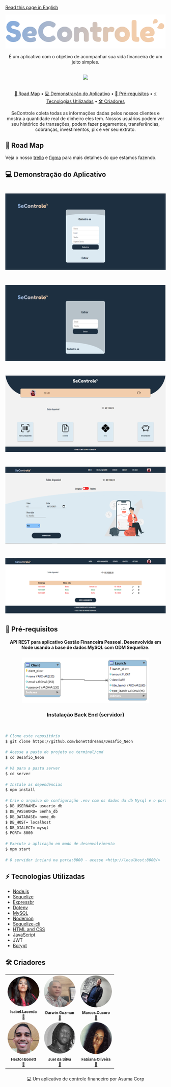 [Read this page in English](https://github.com/bonettdreans/Desafio_Neon/blob/main/README.md)<br>

<div align='center'>
  <img src="https://github.com/bonettdreans/Desafio_Neon/blob/main/front-end/assets/img/logo.svg"/>
</div>

<p align='center'>É um aplicativo com o objetivo de acompanhar sua vida financeira de um jeito simples. </p>


<div align='center'><br>
  <a href='https://github.com/bonettdreans/Desafio_Neon/blob/main/license'><img src='https://img.shields.io/badge/license-MIT-green'></img></a>
</div><br>


<p align='center'>
  <a href='#roadMap'>💫 Road Map</a> • 
  <a href='#appDemo'>💻 Demonstração do Aplicativo</a> • 
  <a href='#req'>🌚 Pré-requisitos</a> • 
  <a href='#techStack'>⚡️ Tecnologias Utilizadas</a> • 
  <a href='#creators'>🛠 Criadores</a> 
</p>

<p align='center'>SeControle coleta todas as informações dadas pelos nossos clientes e mostra a quantidade real de dinheiro eles tem.
Nossos usuários podem ver seu histórico de transações, podem fazer pagamentos, transferências, cobranças, investimentos, pix e ver seu extrato. </p>

<h2 title='#roadMap'>💫 Road Map</h2>
<p>Veja o nosso <a href='https://trello.com/invite/b/wQFMxIHm/9da9a90582b4cbd8fea63bc22165a3fa/kanban-template'>trello</a> 
e <a href='https://www.figma.com/file/3wh0x05etlZMCUfcJMRjwR/Desafio---TT-team-library?node-id=487%3A300'>figma</a> para mais detalhes do que estamos fazendo.</p>


<h2 title='#appDemo'>💻 Demonstração do Aplicativo</h2>

<h1 align="center">
  <img title="#register" src="https://github.com/bonettdreans/Desafio_Neon/blob/main/front-end/assets/screenshots/register.png" />
</h1>
<h1 align="center">
  <img title="#register" src="https://github.com/bonettdreans/Desafio_Neon/blob/main/front-end/assets/screenshots/login.png" />
</h1>
<h1 align="center">
  <img title="#register" src="https://github.com/bonettdreans/Desafio_Neon/blob/main/front-end/assets/screenshots/home.png" />
</h1>
<h1 align="center">
  <img title="#register" src="https://github.com/bonettdreans/Desafio_Neon/blob/main/front-end/assets/screenshots/launch.png" />
</h1>
<h1 align="center">
  <img title="#register" src="https://github.com/bonettdreans/Desafio_Neon/blob/main/front-end/assets/screenshots/extract.png" />
</h1>

<h2 title='req'>🌚 Pré-requisitos</h2>

<div align='center'>
  <h4>API REST para aplicativo Gestão Financeira Pessoal.
    Desenvolvida em Node usando a base de dados MySQL com ODM Sequelize.</h4>
</div>
<h3 align="center">
  <img title="#register" src="https://github.com/bonettdreans/Desafio_Neon/blob/main/front-end/assets/screenshots/Database_Structure_of_the_Application_Asuma_Corp..png" />
</h3>
<div>
  <div align='center'>
    <h3>Instalação Back End (servidor)</h3><br>
 </div>
  
  ```bash
# Clone este repositório
$ git clone https://github.com/bonettdreans/Desafio_Neon

# Acesse a pasta do projeto no terminal/cmd
$ cd Desafio_Neon

# Vá para a pasta server
$ cd server

# Instale as dependências
$ npm install

# Crie o arquivo de configuração .env com os dados da db Mysql e o port do Server Express
$ DB_USERNAME= usuario_db
$ DB_PASSWORD= Senha_db
$ DB_DATABASE= nome_db
$ DB_HOST= localhost
$ DB_DIALECT= mysql
$ PORT= 8000

# Execute a aplicação em modo de desenvolvimento
$ npm start

# O servidor inciará na porta:8000 - acesse <http://localhost:8000/>
```
</div>

<h2 alt='#techStack'>⚡️ Tecnologias Utilizadas</h2>
<ul>
  <li><a href='https://nodejs.org/'>Node.js</a></li>
  <li><a href='https://sequelize.org/master/'>Sequelize</a></li>
  <li><a href='https://expressjs.com/pt-br/'>Expressbr</a></li>
  <li><a href='https://www.npmjs.com/package/dotenv'>Dotenv</a></li>
  <li><a href='https://www.npmjs.com/package/mysql2'>MySQL</a></li>
  <li><a href='https://www.npmjs.com/package/nodemon'>Nodemon</a></li>
  <li><a href='https://www.npmjs.com/package/sequelize-cli'>Sequelize-cli</a></li>
  <li><a href='https://html.com/'>HTML and CSS</a></li>
  <li><a href='https://www.javascript.com/'>JavaScript</a></li>
  <li><a href='https://jwt.io/'></a>JWT</li>
  <li><a href='https://www.npmjs.com/package/bcrypt'>Bcrypt</a></li>
</ul>

<h2 title='creators'>🛠 Criadores</h2>


<div style="display: inline_block" align="center">
  <table>
    <tr>
      <td align="center"><a href="https://github.com/lacerdaisab" target="_blank"><img style="border-radius: 50%;" src="https://github.com/bonettdreans/Desafio_Neon/blob/main/front-end/assets/img/isabel.png" width="100px;" alt="Isa"/><br /><sub><b>Isabel Lacerda</b></sub></a><br /><a href="https://www.linkedin.com/in/lacerdaisab/" title="Linkedin" target="_blank">🚀</a>
      <td align="center"><a href="https://github.com/guzmandp" target="_blank"><img style="border-radius: 50%;" src="https://github.com/bonettdreans/Desafio_Neon/blob/main/front-end/assets/img/darwin.png" width="100px;" alt="Darwin"/><br /><sub><b>Darwin Guzman</b></sub></a><br /><a href="https://www.linkedin.com/in/darwin-guzm%C3%A1n-betancourt-985b4496/" title="Linkedin" target="_blank">🚀</a>
      <td align="center"><a href="https://github.com/MarcosCucoro" target="_blank"><img style="border-radius: 50%;" src="https://github.com/bonettdreans/Desafio_Neon/blob/main/front-end/assets/img/marcos.png" width="100px;" alt="Marcos"/><br /><sub><b>Marcos Cucoro</b></sub></a><br /><a href="https://www.linkedin.com/in/marcos-cucoro-15b23a95/" title="Linkedin" target="_blank">🚀</a>
    </tr>
    <tr>
      <td align="center"><a href="https://github.com/bonettdreans" target="_blank"><img style="border-radius: 50%;" src="https://github.com/bonettdreans/Desafio_Neon/blob/main/front-end/assets/img/hector.png" width="100px;" alt="Hector"/><br /><sub><b>Hector Bonett</b></sub></a><br /><a href="https://www.linkedin.com/in/h%C3%A9ctor-bonett-b61459223/" title="Linkedin" target="_blank">🚀</a>
      <td align="center"><a href="https://github.com/juel1986" target="_blank"><img style="border-radius: 50%;" src="https://github.com/bonettdreans/Desafio_Neon/blob/main/front-end/assets/img/juel.png" width="100px;" alt="Juel"/><br /><sub><b>Juel da Silva</b></sub></a><br /><a href="https://www.linkedin.com/in/juel-da-silva-60b7b1117/" title="Linkedin" target="_blank">🚀</a>
      <td align="center"><a href="https://github.com/Tavarina" target="_blank"><img style="border-radius: 50%;" src="https://github.com/bonettdreans/Desafio_Neon/blob/main/front-end/assets/img/fabiana.png" width="100px;" alt="Fabiana"/><br /><sub><b>Fabiana Oliveira</b></sub></a><br /><a href="https://www.linkedin.com/in/fabianaoli/" title="Linkedin" target="_blank">🚀</a>
    </tr>
  </table>
</div>

###
<p align='center'>💻 Um aplicativo de controle financeiro por Asuma Corp</p>
